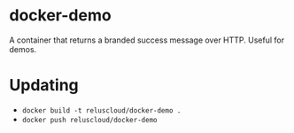 # docker-demo

A container that returns a branded success message over HTTP. Useful for demos.

# Updating

* `docker build -t reluscloud/docker-demo .`
* `docker push reluscloud/docker-demo`